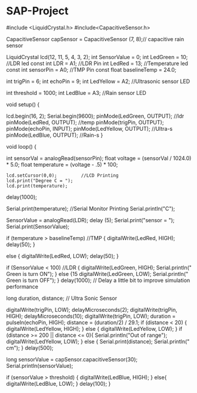# SAP-Project

#include <LiquidCrystal.h> 
#include<CapacitiveSensor.h>
 
CapacitiveSensor capSensor = CapacitiveSensor (7, 8);// capacitive rain sensor
 
LiquidCrystal lcd(12, 11, 5, 4, 3, 2); 
int SensorValue = 0;
int LedGreen = 10;       //LDR led
const int LDR = A1;      //LDR Pin
int LedRed = 13;           //Temperature led
const int sensorPin = A0;  //TMP Pin
const float baselineTemp = 24.0; 
 
int trigPin = 6;
int echoPin = 9;
int LedYellow = A2;       //Ultrasonic sensor LED
 
int threshold = 1000;
int LedBlue = A3;     //Rain sensor LED
 
void setup() 
{ 
 
  lcd.begin(16, 2); 
  Serial.begin(9600); 
  pinMode(LedGreen, OUTPUT); //ldr
  pinMode(LedRed, OUTPUT);  //temp
  pinMode(trigPin, OUTPUT);
  pinMode(echoPin, INPUT);
  pinMode(LedYellow, OUTPUT); //Ultra-s
  pinMode(LedBlue, OUTPUT);  //Rain-s
} 
 
void loop() { 
 
 
 
  int sensorVal = analogRead(sensorPin); 
  float voltage = (sensorVal / 1024.0) * 5.0; 
  float temperature = (voltage - .5) * 100; 
 
    lcd.setCursor(0,0);         //LCD Printing
    lcd.print("Degree C = "); 
    lcd.print(temperature); 
  delay(1000); 
 
Serial.print(temperature);     //Serial Monitor Printing
Serial.println("C");
 
  SensorValue = analogRead(LDR);
  delay (5);
  Serial.print("sensor = ");
  Serial.print(SensorValue);
 
  
if (temperature > baselineTemp)   //TMP
{ 
digitalWrite(LedRed, HIGH); 
  delay(50); 
} 




else 
{ 
digitalWrite(LedRed, LOW); 
  delay(50);
}
 
 
 
if (SensorValue < 100)  //LDR
{
digitalWrite(LedGreen, HIGH);
Serial.println(" Green is turn ON");
} 
else 
{15
digitalWrite(LedGreen, LOW);
Serial.println(" Green is turn OFF");
}
  delay(1000); // Delay a little bit to improve simulation performance
 
  long duration, distance;    // Ultra Sonic Sensor
 
  digitalWrite(trigPin, LOW); 
  delayMicroseconds(2); 
  digitalWrite(trigPin, HIGH);
  delayMicroseconds(10); 
  digitalWrite(trigPin, LOW);
  duration = pulseIn(echoPin, HIGH);
  distance = (duration/2) / 29.1;
  if (distance < 20) {
    digitalWrite(LedYellow, HIGH); 
}
  else {
    digitalWrite(LedYellow, LOW);
  }
  if (distance >= 200 || distance <= 0){
    Serial.println("Out of range");
    digitalWrite(LedYellow, LOW);
  }
  else {
    Serial.print(distance);
    Serial.println(" cm");
  }
  delay(500);
 
long sensorValue = capSensor.capacitiveSensor(30);
Serial.println(sensorValue);
 
if (sensorValue > threshold) { 
digitalWrite(LedBlue, HIGH);
}
else{
digitalWrite(LedBlue, LOW);
}
delay(100);
}

